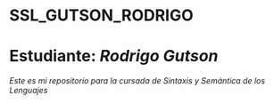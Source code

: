 # SSL_GUTSON_RODRIGO

# Estudiante: _Rodrigo Gutson_ 

*Este es mi repositorio para la cursada de Sintaxis y Semántica de los Lenguajes* 